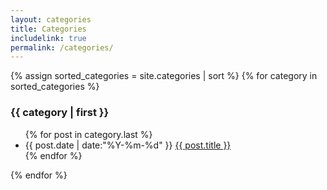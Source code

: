 ```yaml
---
layout: categories
title: Categories
includelink: true
permalink: /categories/
---
```


<section class="container posts-content">
{% assign sorted_categories = site.categories | sort %}
{% for category in sorted_categories %}
<h3 id="{{ category[0] }}"><b>{{ category | first }}</b></h3>
<ul class="posts-list">
{% for post in category.last %}
<li class="posts-list-item">
<span class="posts-list-meta">{{ post.date | date:"%Y-%m-%d" }}</span>
<a class="posts-list-name" href="{{ site.url }}{{ post.url }}">{{ post.title }}</a>
</li>
{% endfor %}
</ul>
{% endfor %}
</section>

